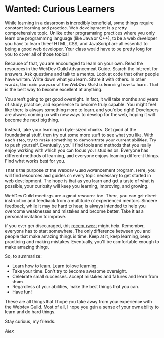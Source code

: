 # Wanted: Curious Learners

While learning in a classroom is incredibly beneficial, some things require constant learning and practice. Web development is a pretty comprehensive topic. Unlike other programming practices where you only learn one programming language (like Java or C++), to be a web developer you have to learn three! HTML, CSS, and JavaScript are all essential to being a good web developer. Your class would have to be pretty long for you to cover all of those topics!

Because of that, you are encouraged to learn on your own. Read the resources in the WebDev Guild Advancement Guide. Search the interent for answers. Ask questions and talk to a mentor. Look at code that other people have written. Write down what you learn. Share it with others. In other words, the main purpose of the WebDev Guild is learning how to learn. That is the best way to become excellent at anything.

You aren't going to get good overnight. In fact, it will take months and years of study, practice, and experience to become truly capable. You might feel like there is always something more to learn, and you'd be right! Developers are always coming up with new ways to develop for the web, hoping it will become the next big thing.

Instead, take your learning in byte-sized chunks. Get good at the foundational stuff, then try out some more stuff to see what you like. With each step, try to make something to demonstrate your current abilities. Try to push yourself. Eventually, you'll find tools and methods that you really enjoy working with which you can focus your studies on.  Everyone has different methods of learning, and everyone enjoys learning different things.  Find what works best for you.

That's the purpose of the Webdev Guild Advancement program. Here, you will find resources and guides on every topic necessary to get started in web development. The hope is that as you learn and get a taste of what is possible, your curiosity will keep you learning, improving, and growing.

WebDev Guild meetings are a great resource too. There, you can get direct instruction and feedback from a multitude of experienced mentors. Sincere feedback, while it may be hard to hear, is always intended to help you overcome weaknesses and mistakes and become better. Take it as a personal invitation to improve.

If you ever get discouraged, this [recent tweet](https://twitter.com/tylermcginnis33/status/854080450637254660) might help. Remember, everyone has to start somewhere. The only difference between you and people that make amazing things is time. Keep at it, keep learning, keep practicing and making mistakes. Eventually, you'll be comfortable enough to make amazing things.

So, to summarize:

- Learn how to learn. Learn to love learning.
- Take your time. Don't try to become awesome overnight.
- Celebrate small successes. Accept mistakes and failures and learn from them.
- Regardless of your abilities, make the best things that you can.
- Have fun!

These are all things that I hope you take away from your experience with the Webdev Guild. Most of all, I hope you gain a sense of your own ability to learn and do hard things. 

Stay curious, my friends.

*Alex* 
